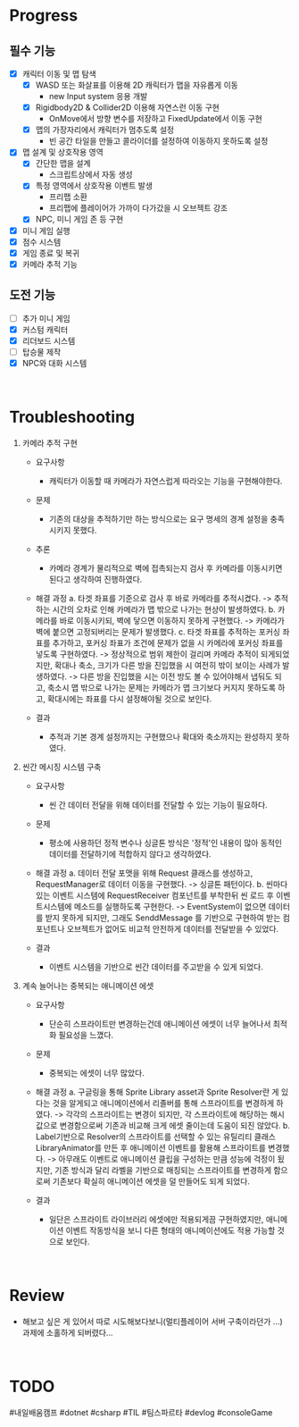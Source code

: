 # Progress
## 필수 기능
- [x] 캐릭터 이동 및 맵 탐색
	- [x] WASD 또는 화살표를 이용해 2D 캐릭터가 맵을 자유롭게 이동
		- new Input system 응용 개발
	- [x] Rigidbody2D & Collider2D 이용해 자연스런 이동 구현
		- OnMove에서 방향 변수를 저장하고 FixedUpdate에서 이동 구현
	- [x] 맵의 가장자리에서 캐릭터가 멈추도록 설정
		- 빈 공간 타일을 만들고 콜라이더를 설정하여 이동하지 못하도록 설정

- [x] 맵 설계 및 상호작용 영역
	- [x]  간단한 맵을 설계
		- 스크립트상에서 자동 생성
	- [x] 특정 영역에서 상호작용 이벤트 발생
		- 프리팹 소환
		- 프리팹에 플레이어가 가까이 다가갔을 시 오브젝트 강조
	- [x] NPC, 미니 게임 존 등 구현

- [x] 미니 게임 실행
- [x] 점수 시스템
- [x] 게임 종료 및 복귀
- [x] 카메라 추적 기능

## 도전 기능
- [ ] 추가 미니 게임
- [x] 커스텀 캐릭터
- [x] 리더보드 시스템
- [ ] 탑승물 제작
- [x] NPC와 대화 시스템

<br>

# Troubleshooting
1. 카메라 추적 구현
	* 요구사항
		* 캐릭터가 이동할 때 카메라가 자연스럽게 따라오는 기능을 구현해야한다.

	* 문제
		* 기존의 대상을 추적하기만 하는 방식으로는 요구 명세의 경계 설정을 충족시키지 못했다.

	* 추론
		* 카메라 경계가 물리적으로 벽에 접촉되는지 검사 후 카메라를 이동시키면 된다고 생각하여 진행하였다.

	* 해결 과정
		a. 타겟 좌표를 기준으로 검사 후 바로 카메라를 추적시켰다.
			-> 추적하는 시간의 오차로 인해 카메라가 맵 밖으로 나가는 현상이 발생하였다.
		b. 카메라를 바로 이동시키되, 벽에 닿으면 이동하지 못하게 구현했다.
			-> 카메라가 벽에 붙으면 고정되버리는 문제가 발생했다.
		c. 타겟 좌표를 추적하는 포커싱 좌표를 추가하고, 포커싱 좌표가 조건에 문제가 없을 시 카메라에 포커싱 좌표를 넣도록 구현하였다.
			-> 정상적으로 범위 제한이 걸리며 카메라 추적이 되게되었지만, 확대나 축소, 크기가 다른 방을 진입했을 시 여전히 밖이 보이는 사례가 발생하였다.
			-> 다른 방을 진입했을 시는 이전 방도 볼 수 있어야해서 냅둬도 되고, 축소시 맵 밖으로 나가는 문제는 카메라가 맵 크기보다 커지지 못하도록 하고, 확대시에는 좌표를 다시 설정해야될 것으로 보인다.

	* 결과
		* 추적과 기본 경계 설정까지는 구현했으나 확대와 축소까지는 완성하지 못하였다.


2. 씬간 메시징 시스템 구축
	* 요구사항
		* 씬 간 데이터 전달을 위해 데이터를 전달할 수 있는 기능이 필요하다.

	* 문제
		* 평소에 사용하던 정적 변수나 싱글톤 방식은 '정적'인 내용이 많아 동적인 데이터를 전달하기에 적합하지 않다고 생각하였다.

	* 해결 과정
		a. 데이터 전달 포맷을 위해 Request 클래스를 생성하고, RequestManager로 데이터 이동을 구현했다.
			->  싱글톤 패턴이다.
		b. 씬마다 있는 이벤트 시스템에 RequestReceiver 컴포넌트를 부착한뒤 씬 로드 후 이벤트시스템에 메소드를 실행하도록 구현한다.
			-> EventSystem이 없으면 데이터를 받지 못하게 되지만, 그래도 SenddMessage 를 기반으로 구현하여 받는 컴포넌트나 오브젝트가 없어도 비교적 안전하게 데이터를 전달받을 수 있었다.

	* 결과
		* 이벤트 시스템을 기반으로 씬간 데이터를 주고받을 수 있게 되었다.

3. 계속 늘어나는 중복되는 애니메이션 에셋
	* 요구사항
		* 단순히 스프라이트만 변경하는건데 애니메이션 에셋이 너무 늘어나서 최적화 필요성을 느꼈다.

	* 문제
		* 중복되는 에셋이 너무 많았다.

	* 해결 과정
		a. 구글링을 통해 Sprite Library asset과 Sprite Resolver란 게 있다는 것을 알게되고 애니메이션에서  리졸버를 통해 스프라이트를 변경하게 하였다.
			-> 각각의 스프라이트는 변경이 되지만, 각 스프라이트에 해당하는 해시값으로 변경함으로써 기존과 비교해 크게 에셋 줄이는데 도움이 되진 않았다.
		b. Label기반으로 Resolver의 스프라이트를 선택할 수 있는 유틸리티 클래스 LibraryAnimator를 만든 후 애니메이션 이벤트를 활용해 스프라이트를 변경했다.
			-> 아무래도 이벤트로 애니메이션 클립을 구성하는 만큼 성능에 걱정이 됬지만, 기존 방식과 달리 라벨을 기반으로 매칭되는 스프라이트를  변경하게 함으로써 기존보다 확실히 애니메이션 에셋을 덜 만들어도 되게 되었다.
			 
	* 결과
		* 일단은 스프라이트 라이브러리 에셋에만 적용되게끔 구현하였지만, 애니메이션 이벤트 작동방식을 보니 다른 형태의 애니메이션에도 적용 가능할 것으로 보인다.
<br>

# Review
* 해보고 싶은 게 있어서 따로 시도해보다보니(멀티플레이어 서버 구축이라던가 ...) 과제에 소홀하게 되버렸다...

<br>

# TODO


#내일배움캠프 #dotnet #csharp #TIL #팀스파르타 #devlog #consoleGame
